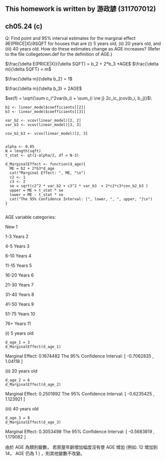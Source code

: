 ## This homework is written by 游政諺 (311707012)
## ch05.24 (c)
Q: Find point and 95% interval estimates for the marginal effect ∂E(PRICE|X)/∂SQFT for houses that
are (i) 5 years old, (ii) 20 years old, and (iii) 40 years old. How do these estimates change as
AGE increases? (Refer to the file collegetown.def for the definition of AGE.)

$\frac{\delta E(PRICE|X)}{\delta SQFT} = b_2 + 2*b_3 *AGE$ 
$\frac{\delta m}{\delta SQFT} = m$

$\frac{\delta m}{\delta b_2} = 1$

$\frac{\delta m}{\delta b_3} = 2AGE$

$se(f) = \sqrt{\sum c_i^2var(b_i) + \sum_{i \ne j} 2c_ic_jcov(b_i, b_j)}$\
```
b2 <- linear_model$coefficients[[2]]
b3 <- linear_model$coefficients[[3]]

var_b2 <- vcov(linear_model)[2, 2]
var_b3 <- vcov(linear_model)[3, 3]

cov_b2_b3 <- vcov(linear_model)[2, 3]


alpha <- 0.05
N = length(sqft)
t_stat <- qt(1-alpha/2, df = N-3)

d_MarginalEffect <- function(d_age){
  ME = b2 + 2*b3*d_age
  cat("Marginal Effect: ", ME, "\n")
  c2 <- 1
  c3 <- 2 
  se = sqrt(c2^2 * var_b2 + c3^2 * var_b3  + 2*c2*c3*cov_b2_b3 )
  upper = ME + t_stat * se
  lower = ME - t_stat * se
  cat("The 95% Confidence Interval: [", lower, ", ", upper, "]\n")
}


```

AGE variable categories:

New		1

1-3 Years 	2

4-5 Years	3

6-10 Years	4

11-15 Years	5

16-20 Years	6

21-30 Years	7

31-40 Years	8

41-50 Years	9

51-75 Years	10

76+ Years	11

(i) 5 years old

```
d_age_1 = 3
d_MarginalEffect(d_age_1)

```
Marginal Effect:  0.1674482 
The 95% Confidence Interval: [ -0.7062835 ,  1.04118 ]


(ii) 20 years old

```
d_age_2 = 6
d_MarginalEffect(d_age_2)

```
Marginal Effect:  0.2501892 
The 95% Confidence Interval: [ -0.6235425 ,  1.123921 ]

(iii) 40 years old

```
d_age_3 = 8
d_MarginalEffect(d_age_3)

```
Marginal Effect:  0.3053498 
The 95% Confidence Interval: [ -0.5683819 ,  1.179082 ]

由於 AGE 為類別變數， 若房屋年齡增加幅度沒有使 AGE 增加 (例如: 12 增加到 14， AGE 仍為 1 ) ，則其他變數不改變。





